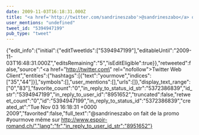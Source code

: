 ```yaml
---
date: 2009-11-03T16:18:31.000Z
title: "<a href='http://twitter.com/sandrineszabo'>@sandrineszabo</a> on fait de la promo #yourmove même sur  http://www.espoir-romand.ch/″"
user_mentions: "undefined"
tweet_id: "5394947199"
pub_type: "tweet"
---
```

{"edit_info":{"initial":{"editTweetIds":["5394947199"],"editableUntil":"2009-11-03T16:48:31.000Z","editsRemaining":"5","isEditEligible":true}},"retweeted":false,"source":"<a href=\"http://twitter.com\" rel=\"nofollow\">Twitter Web Client</a>","entities":{"hashtags":[{"text":"yourmove","indices":["35","44"]}],"symbols":[],"user_mentions":[],"urls":[]},"display_text_range":["0","83"],"favorite_count":"0","in_reply_to_status_id_str":"5372386839","id_str":"5394947199","in_reply_to_user_id":"8951652","truncated":false,"retweet_count":"0","id":"5394947199","in_reply_to_status_id":"5372386839","created_at":"Tue Nov 03 16:18:31 +0000 2009","favorited":false,"full_text":"@sandrineszabo on fait de la promo #yourmove même sur  http://www.espoir-romand.ch/","lang":"fr","in_reply_to_user_id_str":"8951652"}
